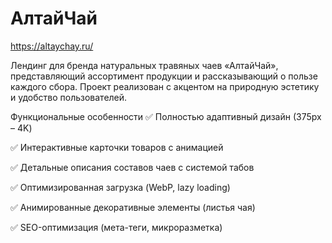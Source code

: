 # АлтайЧай 

https://altaychay.ru/

Лендинг для бренда натуральных травяных чаев «АлтайЧай», представляющий ассортимент продукции и рассказывающий о пользе каждого сбора. Проект реализован с акцентом на природную эстетику и удобство пользователей.

Функциональные особенности
✅ Полностью адаптивный дизайн (375px – 4K)

✅ Интерактивные карточки товаров с анимацией

✅ Детальные описания составов чаев с системой табов

✅ Оптимизированная загрузка (WebP, lazy loading)

✅ Анимированные декоративные элементы (листья чая)

✅ SEO-оптимизация (мета-теги, микроразметка)
